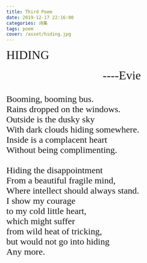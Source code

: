 ```yaml
---
title: Third Poem
date: 2019-12-17 22:16:00
categories: 诗集
tags: poem
cover: /asset/hiding.jpg
---
```

<font face="Times New Roman" size=6>HIDING</font>  
<br>
<font face="Monotype Corsiva" size=6>&nbsp;&nbsp;&nbsp;&nbsp;&nbsp;&nbsp;&nbsp;&nbsp;&nbsp;&nbsp;&nbsp;&nbsp;&nbsp;&nbsp;&nbsp;&nbsp;&nbsp;&nbsp;&nbsp;&nbsp;&nbsp;&nbsp;&nbsp;&nbsp;&nbsp;&nbsp;&nbsp;&nbsp;&nbsp;&nbsp;&nbsp;&nbsp;----Evie</font>
<!--more-->
<br>

<font face="Ink Free" size=5>
Booming, booming bus.<br>
Rains dropped on the windows.<br>
Outside is the dusky sky<br>
With dark clouds hiding somewhere.<br>
Inside is a complacent heart<br>
Without being complimenting.<br>
<br>
Hiding the disappointment <br>
From a beautiful fragile mind,<br>
Where intellect should always stand.<br>
I show my courage<br>
to my cold little heart,<br>
which might suffer <br>
from wild heat of tricking,<br>
but would not go into hiding<br>
Any more.<br>
<br>

</font> 
